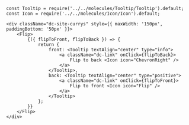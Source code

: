     const Tooltip = require('../../molecules/Tooltip/Tooltip').default;
    const Icon = require('../../molecules/Icon/Icon').default;
     
    <div className="dc-site-currys" style={{ maxWidth: '150px', paddingBottom: '50px' }}>
        <Flip>
            {({ flipToFront, flipToBack }) => {
                return {
                    front: <Tooltip textAlign="center" type="info">
                        <a className="dc-link" onClick={flipToBack}>
                            Flip to back <Icon icon="ChevronRight" />
                        </a>
                    </Tooltip>,
                    back: <Tooltip textAlign="center" type="positive">
                        <a className="dc-link" onClick={flipToFront}>
                            Flip to front <Icon icon="Flip" />
                        </a>
                    </Tooltip>
                };
            }}
        </Flip>
    </div>
    